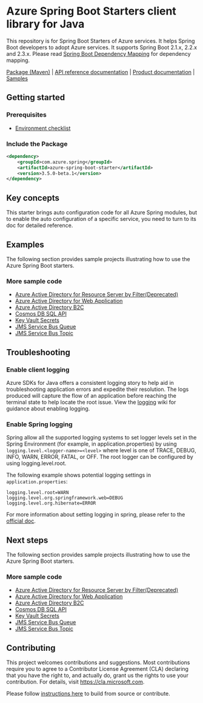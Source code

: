 # Azure Spring Boot Starters client library for Java
This repository is for Spring Boot Starters of Azure services. It helps Spring Boot developers to adopt Azure services. It supports Spring Boot 2.1.x, 2.2.x and 2.3.x. Please read [Spring Boot Dependency Mapping](https://github.com/Azure/azure-sdk-for-java/wiki/Spring-Boot-Dependency-Mapping) for dependency mapping.

[Package (Maven)][package] | [API reference documentation][refdocs] | [Product documentation][docs] | [Samples][sample]

## Getting started

### Prerequisites
- [Environment checklist][environment_checklist]

### Include the Package
[//]: # ({x-version-update-start;com.azure.spring:azure-spring-boot-starter;current})
```xml
<dependency>
    <groupId>com.azure.spring</groupId>
    <artifactId>azure-spring-boot-starter</artifactId>
    <version>3.5.0-beta.1</version>
</dependency>
```
[//]: # ({x-version-update-end})

## Key concepts

This starter brings auto configuration code for all Azure Spring modules, but to enable the auto configuration of a specific service, you need to turn to its doc for detailed reference. 

## Examples
The following section provides sample projects illustrating how to use the Azure Spring Boot starters.
### More sample code
- [Azure Active Directory for Resource Server by Filter(Deprecated)](https://github.com/Azure/azure-sdk-for-java/blob/master/sdk/spring/azure-spring-boot-samples/azure-spring-boot-sample-active-directory-resource-server-by-filter)
- [Azure Active Directory for Web Application](https://github.com/Azure/azure-sdk-for-java/blob/master/sdk/spring/azure-spring-boot-samples/azure-spring-boot-sample-active-directory-webapp)
- [Azure Active Directory B2C](https://github.com/Azure/azure-sdk-for-java/blob/master/sdk/spring/azure-spring-boot-samples/azure-spring-boot-sample-active-directory-b2c-oidc)
- [Cosmos DB SQL API](https://github.com/Azure/azure-sdk-for-java/blob/master/sdk/spring/azure-spring-boot-samples/azure-spring-boot-sample-cosmos)
- [Key Vault Secrets](https://github.com/Azure/azure-sdk-for-java/blob/master/sdk/spring/azure-spring-boot-samples/azure-spring-boot-sample-keyvault-secrets)
- [JMS Service Bus Queue](https://github.com/Azure/azure-sdk-for-java/blob/master/sdk/spring/azure-spring-boot-samples/azure-spring-boot-sample-servicebus-jms-queue)
- [JMS Service Bus Topic](https://github.com/Azure/azure-sdk-for-java/blob/master/sdk/spring/azure-spring-boot-samples/azure-spring-boot-sample-servicebus-jms-topic)

## Troubleshooting
### Enable client logging
Azure SDKs for Java offers a consistent logging story to help aid in troubleshooting application errors and expedite their resolution. The logs produced will capture the flow of an application before reaching the terminal state to help locate the root issue. View the [logging][logging] wiki for guidance about enabling logging.

### Enable Spring logging
Spring allow all the supported logging systems to set logger levels set in the Spring Environment (for example, in application.properties) by using `logging.level.<logger-name>=<level>` where level is one of TRACE, DEBUG, INFO, WARN, ERROR, FATAL, or OFF. The root logger can be configured by using logging.level.root.

The following example shows potential logging settings in `application.properties`:

```properties
logging.level.root=WARN
logging.level.org.springframework.web=DEBUG
logging.level.org.hibernate=ERROR
```

For more information about setting logging in spring, please refer to the [official doc](https://docs.spring.io/spring-boot/docs/current/reference/html/features.html#boot-features-logging).
 

## Next steps
The following section provides sample projects illustrating how to use the Azure Spring Boot starters.
### More sample code
- [Azure Active Directory for Resource Server by Filter(Deprecated)](https://github.com/Azure/azure-sdk-for-java/blob/master/sdk/spring/azure-spring-boot-samples/azure-spring-boot-sample-active-directory-resource-server-by-filter)
- [Azure Active Directory for Web Application](https://github.com/Azure/azure-sdk-for-java/blob/master/sdk/spring/azure-spring-boot-samples/azure-spring-boot-sample-active-directory-webapp)
- [Azure Active Directory B2C](https://github.com/Azure/azure-sdk-for-java/blob/master/sdk/spring/azure-spring-boot-samples/azure-spring-boot-sample-active-directory-b2c-oidc)
- [Cosmos DB SQL API](https://github.com/Azure/azure-sdk-for-java/blob/master/sdk/spring/azure-spring-boot-samples/azure-spring-boot-sample-cosmos)
- [Key Vault Secrets](https://github.com/Azure/azure-sdk-for-java/blob/master/sdk/spring/azure-spring-boot-samples/azure-spring-boot-sample-keyvault-secrets)
- [JMS Service Bus Queue](https://github.com/Azure/azure-sdk-for-java/blob/master/sdk/spring/azure-spring-boot-samples/azure-spring-boot-sample-servicebus-jms-queue)
- [JMS Service Bus Topic](https://github.com/Azure/azure-sdk-for-java/blob/master/sdk/spring/azure-spring-boot-samples/azure-spring-boot-sample-servicebus-jms-topic)


## Contributing
This project welcomes contributions and suggestions.  Most contributions require you to agree to a Contributor License Agreement (CLA) declaring that you have the right to, and actually do, grant us the rights to use your contribution. For details, visit https://cla.microsoft.com.

Please follow [instructions here](https://github.com/Azure/azure-sdk-for-java/blob/master/sdk/spring/CONTRIBUTING.md) to build from source or contribute.

<!-- LINKS -->
[docs]: https://docs.microsoft.com/azure/developer/java/spring-framework/spring-boot-starters-for-azure
[refdocs]: https://azure.github.io/azure-sdk-for-java/springboot.html#azure-spring-boot
[package]: https://mvnrepository.com/artifact/com.microsoft.azure/azure-spring-boot-starter
[sample]: https://github.com/Azure/azure-sdk-for-java/tree/master/sdk/spring/azure-spring-boot-samples
[logging]: https://github.com/Azure/azure-sdk-for-java/wiki/Logging-with-Azure-SDK#use-logback-logging-framework-in-a-spring-boot-application
[environment_checklist]: https://github.com/Azure/azure-sdk-for-java/blob/master/sdk/spring/ENVIRONMENT_CHECKLIST.md#ready-to-run-checklist

